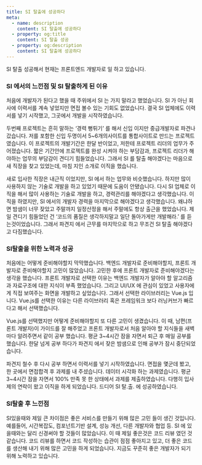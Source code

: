 ```yaml
---
title: SI 탈출에 성공하다
meta:
  - name: description
    content: SI 탈출에 성공하다
  - property: og:title
    content: SI 탈출 성공
  - property: og:description
    content: SI 탈출에 성공하다
---
```


SI 탈출 성공해서 현재는 프론트엔드 개발자로 일 하고 있습니다.

### SI 에서의 느낀점 및 SI 탈출하게 된 이유

처음에 개발자가 된다고 했을 때 주위에서 SI 는 가지 말라고 했었습니다. SI 가 아닌 회사에 이력서를 계속 넣었지만 면접 볼수 있는 기회도 없었습니다. 결국 SI 업체에도 이력서를 넣기 시작했고, 그곳에서 개발을 시작하였습니다.

두번째 프로젝트는 흔히 말하는 ‘경력 뻥튀기’ 를 해서 신입 이지만 중급개발자로 파견나갔습니다. 저를 포함한 신입 두명이서 5~6개의사이트를 통합사이트로 만드는 프로젝트였습니다. 이 프로젝트의 개발기간은 한달 반이었고, 저한테 프로젝트 리더의 업무가 주어졌습니다. 짧은 기간안에 프로젝트를 완성 시켜야 하는 부담감과, 프로젝트 리더가 해야하는 업무의 부담감이 견디기 힘들었습니다. 그래서 SI 를 탈출 해야겠다는 마음으로 새 직장을 찾고 있었는데, 마침 지인 소개로 이직을 했습니다.

새로 입사한 직장은 내근직 이었지만, SI 에서 하는 업무와 비슷했습니다. 하지만 많이 사용하지 않는 기술로 개발을 하고 있었기 때문에 도움이 안됐습니다. 다시 SI 업체로 이직을 해서 많이 사용하는 기술로 개발을 하고, 경력관리를 해야겠다고 생각했습니다. 이직을 하였지만, SI 에서의 개발자 경력을 마지막으로 해야겠다고 생각했습니다. 왜냐하면 밤샘이 너무 잦았고 주말까지 일정산정을 해서 주말에도 항상 출근을 했었습니다. 제일 견디기 힘들었던 건 ‘코드의 품질은 생각하지말고 일단 돌아가게만 개발해라.’ 를 듣는것이었습니다. 그래서 파견지 에서 근무를 마지막으로 하고 무조건 SI 탈출 해야겠다고 다짐했습니다.

### SI탈출을 위한 노력과 성공

처음에는 어떻게 준비해야할지 막막했습니다. 백엔드 개발자로 준비해야할지, 프론트 개발자로 준비해야할지 고민이 많았습니다. 고민한 후에 프론트 개발자로 준비해야겠다는 생각을 했습니다. 프론트 개발자로 선택한 이유는 백엔드 개발자가 알아야 할 알고리즘과 자료구조에 대한 지식이 부족 했었습니다. 그리고 UI/UX 에 관심이 있었고 사용자에게 직접 보여주는 화면을 개발하고 싶었습니다. 그래서 선택한 라이브러리는 Vue.js 입니다. Vue.js를 선택한 이유는 다른 라이브러리 혹은 프레임워크 보다 러닝커브가 빠르다고 해서 선택했습니다.

Vue.js를 선택했지만 어떻게 준비해야할지 또 다른 고민이 생겼습니다. 이 때, 남편(프론트 개발자)이 가이드를 잘 해주었고 프론트 개발자로서 처음 알아야 할 지식들을 새벽마다 알려주면서 같이 공부 했습니다. 평균 3~4시간 잠을 자면서 퇴근 후 매일 공부를 했습니다. 한달 넘게 공부 하다가 파견지 에서 잦은 밤샘으로 인해 공부가 잠시 중단되었습니다.

파견지 철수 후 다시 공부 하면서 이력서를 넣기 시작하였습니다. 면접을 몇군데 봤고, 한 곳에서 면접합격 후 과제를 내 주셨습니다. 데이터 시각화 하는 과제였습니다. 평균 3~4시간 잠을 자면서 100% 만족 못 한 상태에서 과제를 제출하였습니다. 다행히 입사제의 연락이 왔고 이직을 하게 되었습니다. 드디어 SI 탈.출. 에 성공하였습니다.

### SI탈출 후 느낀점

SI있을때와 제일 큰 차이점은 좋은 서비스를 만들기 위해 많은 고민 들이 생긴 것입니다. 예를들어, 시간복잡도, 컴포넌트기반 설계, 성능 개선, 다른 개발자와 협업 등. SI 에 있을때와는 달리 신경써야 할 것들이 많았습니다. 이 때 제일 좋은것은 코드 리뷰 였던 것 같습니다. 코드 리뷰를 하면서 코드 작성하는 습관이 점점 좋아지고 있고, 더 좋은 코드를 생산해 내기 위해 많은 고민을 하게 되었습니다. 지금도 꾸준히 좋은 개발자가 되기 위해 노력하고 있습니다.
